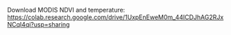 Download MODIS NDVI and temperature: https://colab.research.google.com/drive/1UxpEnEweM0m_44ICDJhAG2RJxNCqI4qi?usp=sharing
